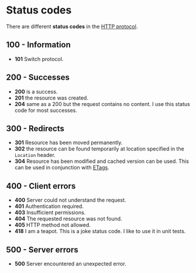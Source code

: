 # Status codes

There are different **status codes** in the [HTTP protocol](./README).

## 100 - Information

- **101** Switch protocol.

## 200 - Successes

- **200** is a success.
- **201** the resource was created.
- **204** same as a 200 but the request contains no content. I use this status
  code for most successes.

## 300 - Redirects

- **301** Resource has been moved permanently.
- **302** the resource can be found temporarily at location specified in the
  `Location` header.
- **304** Resource has been modified and cached version can be used. This can be
  used in conjunction with [ETags](./etag).

## 400 - Client errors

- **400** Server could not understand the request.
- **401** Authentication required.
- **403** Insufficient permissions.
- **404** The requested resource was not found.
- **405** HTTP method not allowed.
- **418** I am a teapot. This is a joke status code. I like to use it in unit
  tests.

## 500 - Server errors

- **500** Server encountered an unexpected error.
